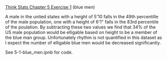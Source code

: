 [Think Stats Chapter 5 Exercise 1](http://greenteapress.com/thinkstats2/html/thinkstats2006.html#toc50) (blue men)

A male in the united states with a height of 5'10 falls in the 49th percentille of the male population, one with a height of 6'1" falls in the 83rd percentile of the poulation.
By subtracting these two values we find that 34% of the US male population would be elligable based on height to be a member of the blue man group.  Unfortunately rhythm is not quantified in this dataset as I expect the number of elligable blue men would be decreased significantly. 

See 5-1-blue_men.ipnb for code.

